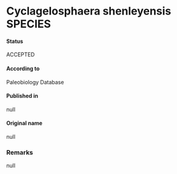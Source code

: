 Cyclagelosphaera shenleyensis SPECIES
=======

#### Status
ACCEPTED

#### According to
Paleobiology Database

#### Published in
null

#### Original name
null

### Remarks
null